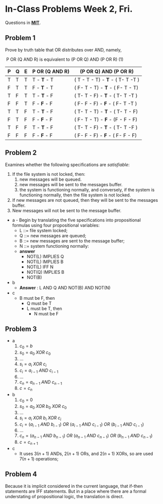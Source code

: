 # In-Class Problems Week 2, Fri.

Questions in [**MIT**](https://openlearninglibrary.mit.edu/assets/courseware/v1/04fc8e89039320c0b5cfa4a974507f12/asset-v1:OCW+6.042J+2T2019+type@asset+block/MIT6_042JS15_cp4.pdf).

## Problem 1

Prove by truth table that OR distributes over AND, namely,

​	P OR (Q AND R) is equivalent to (P OR Q) AND (P OR R) (1)



| P    | Q    | E    | P OR (Q AND R) | (P OR Q) AND (P OR R)              |
| ---- | ---- | ---- | -------------- | ---------------------------------- |
| T    | T    | T    | T - **T** - T  | ( T - T - T) - **T** - ( T- T -T ) |
| F    | T    | T    | F - **T** - T  | ( F- T - T) - **T** - ( F- T - T)  |
| T    | F    | T    | T - **T** - F  | ( T- T - F) -  **T** - ( T- T -T ) |
| F    | F    | T    | F - **F** - F  | ( F- F - F) - **F** - ( F- T -T )  |
| T    | T    | F    | T - **T** - F  | ( T- T - T) -  **T** - ( T- T - F) |
| F    | T    | F    | F - **F** - F  | ( F- T - T) - **F** - (F - F - F)  |
| T    | F    | F    | T - **T** - F  | ( T- T - F) - **T** - ( T- T -F )  |
| F    | F    | F    | F - **F** - F  | ( F- F - F) - **F** - ( F- F - F)  |



## Problem 2

Examines whether the following specifications are *satisfiable*:

1. If the file system is not locked, then: 
   1. new messages will be queued. 
   2. new messages will be sent to the messages buffer. 
   3. the system is functioning normally, and conversely, if the system is functioning normally, then the file system is not locked.
2.  If new messages are not queued, then they will be sent to the messages buffer.
3. New messages will not be sent to the message buffer.

* a - Begin by translating the five specifications into propositional formulas using four propositional variables:
  * L ::= file system locked; 
  * Q ::= new messages are queued;
  * B ::= new messages are sent to the message buffer; 
  * N ::= system functioning normally:
  * **answer**
    * NOT(L) IMPLIES Q
    * NOT(L) IMPLIES B
    * NOT(L) IFF N
    * NOT(Q) IMPLIES B
    * NOT(B)
* b
  * **Answer** : L AND Q AND NOT(B) AND NOT(N)
* c
  * B must be F, then
    * Q must be T
    * L must be T, then
      * N must be F

## Problem 3

* a
  1. $c_0 = b$
  1. $s_0 = a_0\ XOR\ c_0$
  1. ...
  1. $s_i = a_i\ XOR\ c_i$
  1. $c_i = a_{i-1}\ AND\ c_{i-1}$ 
  1. ...
  1. $c_n = a_{n-1}\ AND\ c_{n-1}$ 
  1. $c = c_{n}$
* b
  1. $c_0 = 0$
  2. $s_0=a_0\ XOR\ b_0\ XOR\ c_0$
  3. ...
  4. $s_i=a_i\ XOR\ b_i\ XOR\ c_i$
  5. $c_i=(a_{i-1}\ AND\ b_{i-1})\ OR\ (a_{i-1}\ AND\ c_{i-1})\ OR\ (b_{i-1}\ AND\ c_{i-1})$
  6. ...
  7. $c_n=(a_{n-1}\ AND\ b_{n-1})\ OR\ (a_{n-1}\ AND\ c_{n-1})\ OR\ (b_{n-1}\ AND\ c_{n-1})$
  8. $c=c_{n+1}$
* c
  * It uses $3(n+1)$ ANDs, $2(n+1)$ ORs, and $2(n+1)$ XORs, so are used $7(n+1)$ operations;
  

## Problem 4

Because it is implicit considered in the current language, that if-then statements are IFF statements. But in a place where there are a formal understating of propositional logic, the translation is direct.